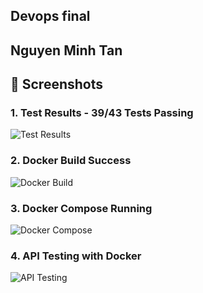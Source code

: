 ## Devops final

## Nguyen Minh Tan

## 📸 Screenshots

### 1. Test Results - 39/43 Tests Passing

![Test Results](src/assets/Screenshot%202025-08-07%20at%2010.55.52 AM.png)

### 2. Docker Build Success

![Docker Build](src/assets/Screenshot%202025-08-07%20at%2011.14.33 AM.png)

### 3. Docker Compose Running

![Docker Compose](src/assets/Screenshot%202025-08-07%20at%2011.14.16 AM.png)

### 4. API Testing with Docker

![API Testing](src/assets/Screenshot%202025-08-07%20at%2011.13.04 AM.png)
